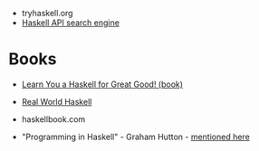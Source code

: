 - tryhaskell.org 
- [Haskell API search engine](haskell.org/hoogle)

# Books
- [Learn You a Haskell for Great Good! (book)](http://learnyouahaskell.com/)
- [Real World Haskell](https://book.realworldhaskell.org/) 

- haskellbook.com 
- "Programming in Haskell" - Graham Hutton - [mentioned here](https://youtu.be/t1e8gqXLbsU?t=1165)
